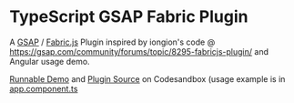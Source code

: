 # TypeScript GSAP Fabric Plugin

A [GSAP](https://gsap.com/) / [Fabric.js](https://fabricjs.com/) Plugin inspired by iongion's code @ https://gsap.com/community/forums/topic/8295-fabricjs-plugin/ and Angular usage demo.


[Runnable Demo](https://tlym5y-4200.csb.app/) and [Plugin Source](https://codesandbox.io/p/devbox/red-water-tlym5y?file=%2Fsrc%2Fgsap_fabric_plugin.ts%3A214%2C39) on Codesandbox (usage example is in [app.component.ts](https://codesandbox.io/p/devbox/red-water-tlym5y)
